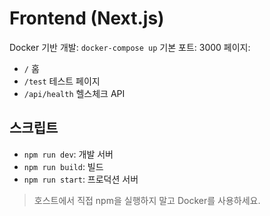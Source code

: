 # Frontend (Next.js)

Docker 기반 개발: `docker-compose up`
기본 포트: 3000
페이지:

- `/` 홈
- `/test` 테스트 페이지
- `/api/health` 헬스체크 API

## 스크립트

- `npm run dev`: 개발 서버
- `npm run build`: 빌드
- `npm run start`: 프로덕션 서버

> 호스트에서 직접 npm을 실행하지 말고 Docker를 사용하세요.
